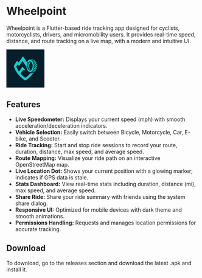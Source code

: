 # Wheelpoint

Wheelpoint is a Flutter-based ride tracking app designed for cyclists, motorcyclists, drivers, and micromobility users. It provides real-time speed, distance, and route tracking on a live map, with a modern and intuitive UI.

<img src="https://raw.githubusercontent.com/Sacrafex/WheelPoint/refs/heads/main/logo.png" alt="Logo" width="100"/>

## Features

- **Live Speedometer:** Displays your current speed (mph) with smooth acceleration/deceleration indicators.
- **Vehicle Selection:** Easily switch between Bicycle, Motorcycle, Car, E-bike, and Scooter.
- **Ride Tracking:** Start and stop ride sessions to record your route, duration, distance, max speed, and average speed.
- **Route Mapping:** Visualize your ride path on an interactive OpenStreetMap map.
- **Live Location Dot:** Shows your current position with a glowing marker; indicates if GPS data is stale.
- **Stats Dashboard:** View real-time stats including duration, distance (mi), max speed, and average speed.
- **Share Ride:** Share your ride summary with friends using the system share dialog.
- **Responsive UI:** Optimized for mobile devices with dark theme and smooth animations.
- **Permissions Handling:** Requests and manages location permissions for accurate tracking.

## Download

To download, go to the releases section and download the latest .apk and install it.
